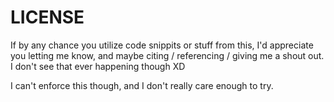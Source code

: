 # LICENSE

If by any chance you utilize code snippits or stuff from this, I'd appreciate you letting me know, and maybe citing / referencing / giving me a shout out. I don't see that ever happening though XD

I can't enforce this though, and I don't really care enough to try.

